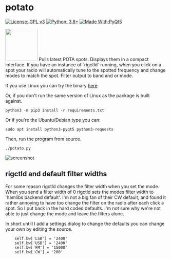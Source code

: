 # potato

[![License: GPL v3](https://img.shields.io/badge/License-GPLv3-blue.svg)](https://www.gnu.org/licenses/gpl-3.0)  [![Python: 3.8+](https://img.shields.io/badge/python-3.8+-blue.svg)](https://www.python.org/downloads/)  [![Made With:PyQt5](https://img.shields.io/badge/Made%20with-PyQt5-red)](https://pypi.org/project/PyQt5/)

<img src="https://github.com/mbridak/potato/raw/main/pic/potato.png" width="100">
Pulls latest POTA spots. Displays them in a compact interface. If you have an instance of `rigctld` running, when you click on a spot your radio will automatically tune to the spotted frequency and change modes to match the spot.   Filter output to band and or mode.
<br/>

If you use Linux you can try the binary [here](https://github.com/mbridak/potato/releases/download/21.9.14/potato).

Or, if you don't run the same version of Linux as the package is built against.

`python3 -m pip3 install -r requirements.txt`

Or if you're the Ubuntu/Debian type you can:

`sudo apt install python3-pyqt5 python3-requests`

Then, run the program from source.

`./potato.py`



![screenshot](https://github.com/mbridak/potato/raw/main/pic/screenshot.png)

## rigctld and default filter widths

For some reason rigctld changes the filter width when you set the mode. When you send a filter width of 0 rigctld sets the modes filter width to 'hamlibs backend default'. I'm not a big fan of their CW default, and found it rather annoying to have too change the filter on the radio after each click a spot. So I put back in the hard coded defaults. I'm not sure why we're not able to just change the mode and leave the filters alone.

In short untill I add a settings dialog to change the defaults you can change your own by editing the source.

        self.bw['LSB'] = '2400'
        self.bw['USB'] = '2400'
        self.bw['FM'] = '15000'
        self.bw['CW'] = '200'
        
